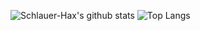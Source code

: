 ![Schlauer-Hax's github stats](https://github-readme-stats.vercel.app/api?username=Schlauer-Hax&show_icons=true&theme=dark&count_private=true)
![Top Langs](https://github-readme-stats.vercel.app/api/top-langs/?username=Schlauer-Hax&layout=compact)
